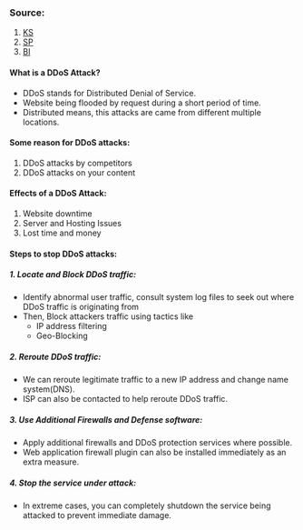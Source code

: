 
### Source:
1. [KS](https://kinsta.com/blog/what-is-a-ddos-attack/#:~:text=You%20can%20then%20use%20the,send%20requests%20to%20your%20site.)
2. [SP](https://www.esecurityplanet.com/networks/how-to-stop-ddos-attacks-tips-for-fighting-ddos-attacks/)
3. [BI](https://builtin.com/software-engineering-perspectives/how-to-stop-a-ddos-attack)

#### What is a DDoS Attack?
* DDoS stands for Distributed Denial of Service.
* Website being flooded by request during a short period of time.
* Distributed means, this attacks are came from different multiple locations.

#### Some reason for DDoS attacks:
1. DDoS attacks by competitors
2. DDoS attacks on your content

#### Effects of a DDoS Attack:
1. Website downtime
2. Server and Hosting Issues
3. Lost time and money

#### Steps to stop DDoS attacks:
##### 1. Locate and Block DDoS traffic:
* Identify abnormal user traffic, consult system log files to seek out where DDoS traffic is originating from
* Then, Block attackers traffic using tactics like 
	* IP address filtering
	* Geo-Blocking

##### 2. Reroute DDoS traffic:
* We can reroute legitimate traffic to a new IP address and change name system(DNS).
* ISP can also be contacted to help reroute DDoS traffic.

##### 3. Use Additional Firewalls and Defense software:
* Apply additional firewalls and DDoS protection services where possible.
* Web application firewall plugin can also be installed immediately as an extra measure.

##### 4. Stop the service under attack:
* In extreme cases, you can completely shutdown the service being attacked to prevent immediate damage.